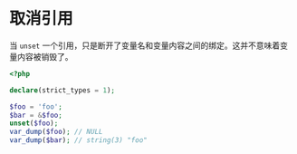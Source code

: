# 取消引用

当 `unset` 一个引用，只是断开了变量名和变量内容之间的绑定。这并不意味着变量内容被销毁了。

```php
<?php

declare(strict_types = 1);

$foo = 'foo';
$bar = &$foo;
unset($foo);
var_dump($foo); // NULL
var_dump($bar); // string(3) "foo"

```

